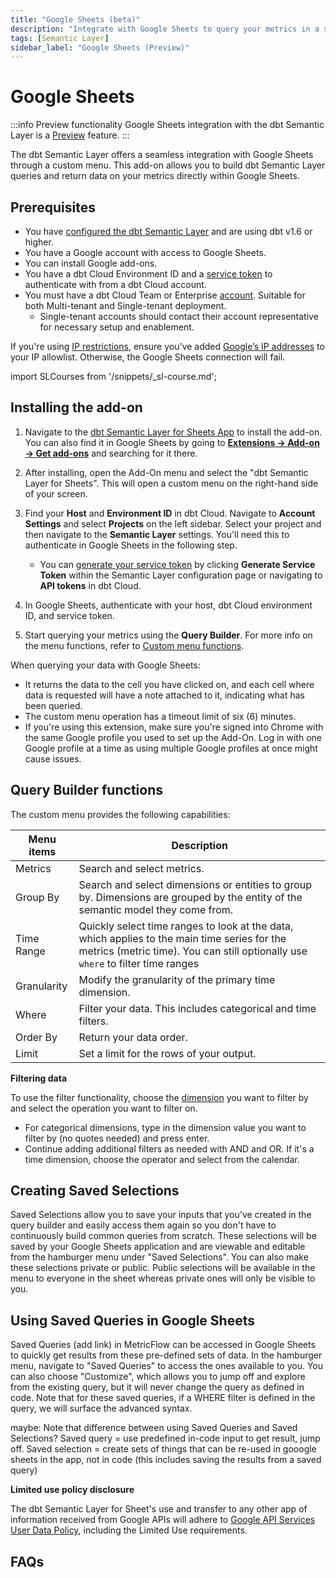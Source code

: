 ```yaml
---
title: "Google Sheets (beta)"
description: "Integrate with Google Sheets to query your metrics in a spreadsheet."
tags: [Semantic Layer]
sidebar_label: "Google Sheets (Preview)"
---
```


# Google Sheets <Lifecycle status='preview'/>

:::info Preview functionality
Google Sheets integration with the dbt Semantic Layer is a [Preview](/docs/dbt-versions/product-lifecycles#dbt-cloud) feature.
:::

The dbt Semantic Layer offers a seamless integration with Google Sheets through a custom menu. This add-on allows you to build dbt Semantic Layer queries and return data on your metrics directly within Google Sheets.

## Prerequisites

- You have [configured the dbt Semantic Layer](/docs/use-dbt-semantic-layer/setup-sl) and are using dbt v1.6 or higher.
- You have a Google account with access to Google Sheets.
- You can install Google add-ons.
- You have a dbt Cloud Environment ID and a [service token](/docs/dbt-cloud-apis/service-tokens) to authenticate with from a dbt Cloud account.
- You must have a dbt Cloud Team or Enterprise [account](https://www.getdbt.com/pricing). Suitable for both Multi-tenant and Single-tenant deployment.
  - Single-tenant accounts should contact their account representative for necessary setup and enablement.

If you're using [IP restrictions](/docs/cloud/secure/ip-restrictions), ensure you've added [Google’s IP addresses](https://www.gstatic.com/ipranges/goog.txt) to your IP allowlist. Otherwise, the Google Sheets connection will fail.

import SLCourses from '/snippets/_sl-course.md';

<SLCourses/>

## Installing the add-on

1. Navigate to the [dbt Semantic Layer for Sheets App](https://gsuite.google.com/marketplace/app/foo/392263010968) to install the add-on. You can also find it in Google Sheets by going to [**Extensions -> Add-on -> Get add-ons**](https://support.google.com/docs/answer/2942256?hl=en&co=GENIE.Platform%3DDesktop&oco=0#zippy=%2Cinstall-add-ons%2Cinstall-an-add-on) and searching for it there.
2. After installing, open the Add-On menu and select the "dbt Semantic Layer for Sheets". This will open a custom menu on the right-hand side of your screen.
3. Find your **Host** and **Environment ID** in dbt Cloud. Navigate to **Account Settings** and select **Projects** on the left sidebar. Select your project and then navigate to the **Semantic Layer** settings.  You'll need this to authenticate in Google Sheets in the following step.
   - You can [generate your service token](/docs/dbt-cloud-apis/service-tokens) by clicking **Generate Service Token** within the Semantic Layer configuration page or navigating to **API tokens** in dbt Cloud.

4. In Google Sheets, authenticate with your host, dbt Cloud environment ID, and service token.
   <Lightbox src="/img/docs/dbt-cloud/semantic-layer/sl-and-gsheets.jpg" width="70%" title="Access your Environment ID, Host, and URLs in your dbt Cloud Semantic Layer settings. Generate a service token in the Semantic Layer settings or API tokens settings" />

5. Start querying your metrics using the **Query Builder**. For more info on the menu functions, refer to [Custom menu functions](#custom-menu-functions).

When querying your data with Google Sheets:

- It returns the data to the cell you have clicked on, and each cell where data is requested will have a note attached to it, indicating what has been queried.
- The custom menu operation has a timeout limit of six (6) minutes.
- If you're using this extension, make sure you're signed into Chrome with the same Google profile you used to set up the Add-On. Log in with one Google profile at a time as using multiple Google profiles at once might cause issues.

  
## Query Builder functions

The custom menu provides the following capabilities:

| Menu items    | Description                                           |
|---------------|-------------------------------------------------------|
| Metrics       | Search and select metrics.                             |
| Group By      | Search and select dimensions or entities to group by. Dimensions are grouped by the entity of the semantic model they come from. |
| Time Range    | Quickly select time ranges to look at the data, which applies to the main time series for the metrics (metric time). You can still optionally use `where` to filter time ranges|
| Granularity   | Modify the granularity of the primary time dimension.      |
| Where         | Filter your data. This includes categorical and time filters. |
| Order By      | Return your data order.                              |
| Limit         | Set a limit for the rows of your output.               |


**Filtering data**

To use the filter functionality, choose the [dimension](docs/build/dimensions) you want to filter by and select the operation you want to filter on. 
   - For categorical dimensions, type in the dimension value you want to filter by (no quotes needed) and press enter. 
   - Continue adding additional filters as needed with AND and OR. If it's a time dimension, choose the operator and select from the calendar.


## Creating Saved Selections
Saved Selections allow you to save your inputs that you've created in the query builder and easily access them again so you don't have to continuously build common queries from scratch. These selections will be saved by your Google Sheets application and are viewable and editable from the hamburger menu under "Saved Selections". You can also make these selections private or public. Public selections will be available in the menu to everyone in the sheet whereas private ones will only be visible to you.


## Using Saved Queries in Google Sheets
Saved Queries (add link) in MetricFlow can be accessed in Google Sheets to quickly get results from these pre-defined sets of data. In the hamburger menu, navigate to "Saved Queries" to access the ones available to you. You can also choose "Customize", which allows you to jump off and explore from the existing query, but it will never change the query as defined in code. Note that for these saved queries, if a WHERE filter is defined in the query, we will surface the advanced syntax. 

maybe: Note that difference between using Saved Queries and Saved Selections? Saved query = use predefined in-code input to get result, jump off. Saved selection =  create sets of things that can be re-used in gooogle sheets in the app, not in code (this includes saving the results from a saved query)

**Limited use policy disclosure**

The dbt Semantic Layer for Sheet's use and transfer to any other app of information received from Google APIs will adhere to [Google API Services User Data Policy](https://developers.google.com/terms/api-services-user-data-policy), including the Limited Use requirements.

## FAQs
<FAQ path="Troubleshooting/sl-alpn-error" />
